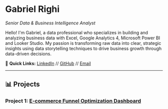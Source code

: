 # Gabriel Righi
_Senior Data & Business Intelligence Analyst_

Hello! I'm Gabriel, a data professional who specializes in building and analyzing business data with Excel, Google Analytics 4, Microsoft Power BI and Looker Studio. My passion is transforming raw data into clear, strategic insights using data storytelling techniques to drive business growth through data-driven decisions.

🔗 **Quick Links:** [LinkedIn](https://www.linkedin.com/in/righi/) // [GitHub](https://github.com/righi17) // [Email](mailto:gabriel.righi@hotmail.com)

---
## 📊 Projects

### Project 1: [E-commerce Funnel Optimization Dashboard](./01.md)
